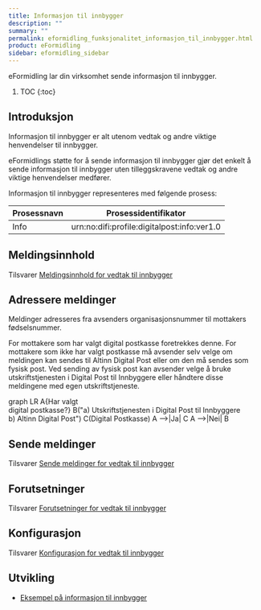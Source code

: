 ```yaml
---
title: Informasjon til innbygger
description: ""
summary: ""
permalink: eformidling_funksjonalitet_informasjon_til_innbygger.html
product: eFormidling
sidebar: eformidling_sidebar
---
```


eFormidling lar din virksomhet sende informasjon til innbygger.

1. TOC
{:toc}

## Introduksjon

Informasjon til innbygger er alt utenom vedtak og andre viktige henvendelser til innbygger.

eFormidlings støtte for å sende informasjon til innbygger gjør det enkelt å sende informasjon til innbygger uten
tilleggskravene vedtak og andre viktige henvendelser medfører.

Informasjon til innbygger representeres med følgende prosess:

| **Prosessnavn** | **Prosessidentifikator**                    |
| --------------- | ------------------------------------------- |
| Info            | urn:no:difi:profile:digitalpost:info:ver1.0 |

## Meldingsinnhold

Tilsvarer [Meldingsinnhold for vedtak til innbygger](eformidling_funksjonalitet_vedtak_til_innbygger.html#meldingsinnhold)

## Adressere meldinger

Meldinger adresseres fra avsenders organisasjonsnummer til mottakers fødselsnummer.

For mottakere som har valgt digital postkasse foretrekkes denne. For mottakere som ikke har valgt postkasse må avsender
selv velge om meldingen kan sendes til Altinn Digital Post eller om den må sendes som fysisk post. Ved sending av fysisk
post kan avsender velge å bruke utskriftstjenesten i Digital Post til Innbyggere eller håndtere disse meldingene med
egen utskriftstjeneste.

<div class="mermaid">
graph LR
A{Har valgt<br>digital postkasse?}
B("a) Utskriftstjenesten i Digital Post til Innbyggere<br>b) Altinn Digital Post")
C(Digital Postkasse)
A -->|Ja| C
A -->|Nei| B
</div>

## Sende meldinger

Tilsvarer [Sende meldinger for vedtak til innbygger](eformidling_funksjonalitet_vedtak_til_innbygger.html#sende-meldinger)

## Forutsetninger

Tilsvarer [Forutsetninger for vedtak til innbygger](eformidling_funksjonalitet_vedtak_til_innbygger.html#forutsetninger)

## Konfigurasjon

Tilsvarer [Konfigurasjon for vedtak til innbygger](eformidling_funksjonalitet_vedtak_til_innbygger.html#konfigurasjon)

## Utvikling

- [Eksempel på informasjon til innbygger](eformidling_utvikling_eksempel_informasjon_til_innbygger.html)
